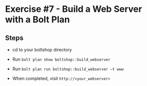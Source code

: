 # Exercise #7 - Build a Web Server with a Bolt Plan

## Steps

  - cd to your boltshop directory

  - Run `bolt plan show boltshop::build_webserver`

  - Run `bolt plan run boltshop::build_webserver –t www`

  - When completed, visit `http://<your_webserver>`

